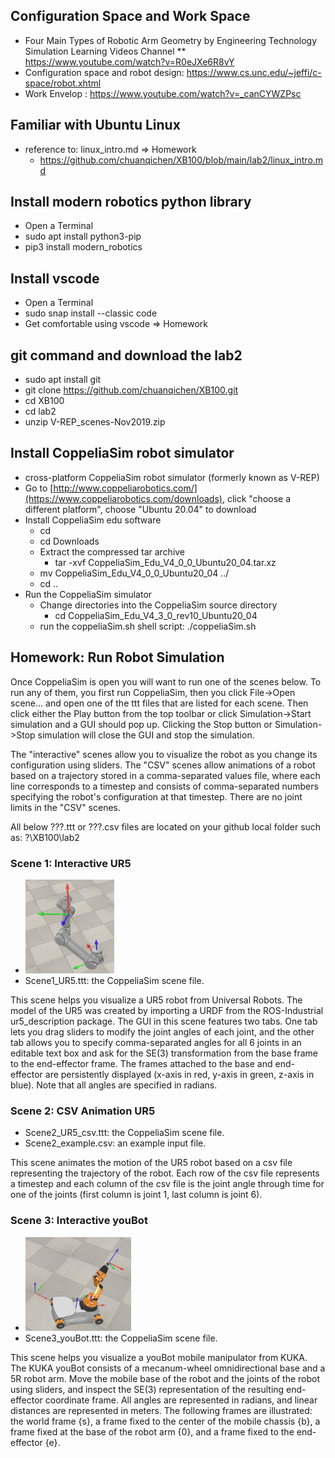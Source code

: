 
##  Configuration Space and Work Space
* Four Main Types of Robotic Arm Geometry by Engineering Technology Simulation Learning Videos Channel
** https://www.youtube.com/watch?v=R0eJXe6R8vY
* Configuration space and robot design: https://www.cs.unc.edu/~jeffi/c-space/robot.xhtml
* Work Envelop : https://www.youtube.com/watch?v=_canCYWZPsc

## Familiar with Ubuntu Linux 
* reference to: linux_intro.md => Homework 
  * https://github.com/chuanqichen/XB100/blob/main/lab2/linux_intro.md

## Install modern robotics python library 
* Open a Terminal
* sudo apt install python3-pip
* pip3 install modern_robotics

## Install vscode 
* Open a Terminal
* sudo snap install --classic code
* Get comfortable using vscode => Homework

## git command and download the lab2 
* sudo apt install git
* git clone https://github.com/chuanqichen/XB100.git
* cd XB100
* cd lab2
* unzip V-REP_scenes-Nov2019.zip


## Install CoppeliaSim robot simulator 
* cross-platform CoppeliaSim robot simulator (formerly known as V-REP)
* Go to [http://www.coppeliarobotics.com/](https://www.coppeliarobotics.com/downloads), click "choose a different platform", choose "Ubuntu 20.04" to download 
* Install CoppeliaSim edu software
   * cd 
   * cd Downloads 
   * Extract the compressed tar archive 
     * tar -xvf CoppeliaSim_Edu_V4_0_0_Ubuntu20_04.tar.xz
   * mv CoppeliaSim_Edu_V4_0_0_Ubuntu20_04 ../
   * cd ..
* Run the CoppeliaSim simulator 
   * Change directories into the CoppeliaSim source directory 
     * cd CoppeliaSim_Edu_V4_3_0_rev10_Ubuntu20_04
   * run the coppeliaSim.sh shell script:   ./coppeliaSim.sh


## Homework: Run Robot Simulation 
Once CoppeliaSim is open you will want to run one of the scenes below. To run any of them, you first run CoppeliaSim, then you click File->Open scene... and open one of the ttt files that are listed for each scene. Then click either the Play button from the top toolbar or click Simulation->Start simulation and a GUI should pop up. Clicking the Stop button or Simulation->Stop simulation will close the GUI and stop the simulation.

The "interactive" scenes allow you to visualize the robot as you change its configuration using sliders. The "CSV" scenes allow animations of a robot based on a trajectory stored in a comma-separated values file, where each line corresponds to a timestep and consists of comma-separated numbers specifying the robot's configuration at that timestep. There are no joint limits in the "CSV" scenes.

All below ???.ttt or ???.csv files are located on your github local folder such as: ?\XB100\lab2

### Scene 1: Interactive UR5
* ![Ur5](142px-Ur5-img.png)
* Scene1_UR5.ttt: the CoppeliaSim scene file.

This scene helps you visualize a UR5 robot from Universal Robots. The model of the UR5 was created by importing a URDF from the ROS-Industrial ur5_description package. The GUI in this scene features two tabs. One tab lets you drag sliders to modify the joint angles of each joint, and the other tab allows you to specify comma-separated angles for all 6 joints in an editable text box and ask for the SE(3) transformation from the base frame to the end-effector frame. The frames attached to the base and end-effector are persistently displayed (x-axis in red, y-axis in green, z-axis in blue). Note that all angles are specified in radians.


### Scene 2: CSV Animation UR5
* Scene2_UR5_csv.ttt: the CoppeliaSim scene file.
* Scene2_example.csv: an example input file.

This scene animates the motion of the UR5 robot based on a csv file representing the trajectory of the robot. Each row of the csv file represents a timestep and each column of the csv file is the joint angle through time for one of the joints (first column is joint 1, last column is joint 6).


### Scene 3: Interactive youBot
* ![youBot](169px-Youbot-fig.png)
* Scene3_youBot.ttt: the CoppeliaSim scene file.

This scene helps you visualize a youBot mobile manipulator from KUKA. The KUKA youBot consists of a mecanum-wheel omnidirectional base and a 5R robot arm. Move the mobile base of the robot and the joints of the robot using sliders, and inspect the SE(3) representation of the resulting end-effector coordinate frame. All angles are represented in radians, and linear distances are represented in meters. The following frames are illustrated: the world frame {s}, a frame fixed to the center of the mobile chassis {b}, a frame fixed at the base of the robot arm {0}, and a frame fixed to the end-effector {e}.



